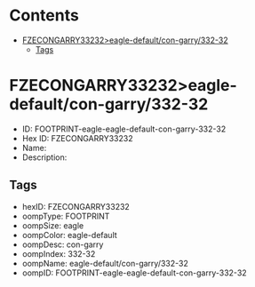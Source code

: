 



Contents
========

* [FZECONGARRY33232>eagle-default/con-garry/332-32](#fzecongarry33232eagle-defaultcon-garry332-32)
	* [Tags](#tags)

# FZECONGARRY33232>eagle-default/con-garry/332-32

- ID: FOOTPRINT-eagle-eagle-default-con-garry-332-32
- Hex ID: FZECONGARRY33232
- Name: 
- Description: 

## Tags

- hexID: FZECONGARRY33232
- oompType: FOOTPRINT
- oompSize: eagle
- oompColor: eagle-default
- oompDesc: con-garry
- oompIndex: 332-32
- oompName: eagle-default/con-garry/332-32
- oompID: FOOTPRINT-eagle-eagle-default-con-garry-332-32
